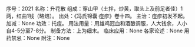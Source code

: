 序号：2021
名称：升花散
组成：穿山甲（土拌，炒黄，取头上及前足者佳）1两，红曲1钱（略焙）。
出处：《冯氏锦囊·痘疹》卷十四。
主治：痘疹初发不起。
加减：None
功效：托痘。
用法用量：用雄鸡冠血和酒酿调服，人大钱余，人小自4-5分至7-8分。
制备方法：上为细末。
临床应用：None
各家论述：None
用药禁忌：None
附注：None
